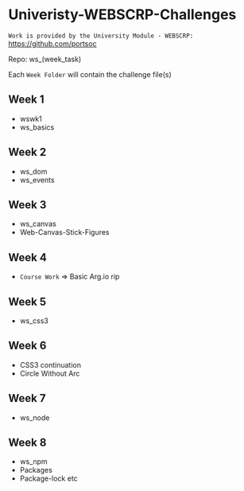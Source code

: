 # Univeristy-WEBSCRP-Challenges

`Work is provided by the University Module - WEBSCRP:`
https://github.com/portsoc

Repo: ws_(week_task)

Each `Week Folder` will contain the challenge file(s)

## Week 1
   - wswk1
   - ws_basics

## Week 2
   - ws_dom
   - ws_events
   
## Week 3
   - ws_canvas
   - Web-Canvas-Stick-Figures
   
## Week 4
   - ```Course Work``` => Basic Arg.io rip

## Week 5
   - ws_css3

## Week 6
   - CSS3 continuation
   - Circle Without Arc
   
## Week 7
   - ws_node
   
## Week 8
   - ws_npm
   - Packages
   - Package-lock etc